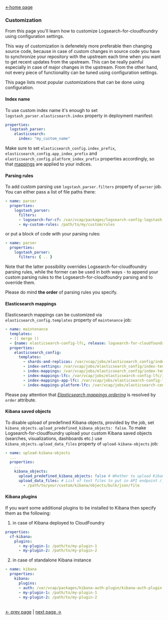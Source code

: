 [<-home page](../README.md)

### Customization

From this page you'll learn how to customize Logsearch-for-cloudfoundry using configuration settings. 

This way of customization is defenetely more preferable then changing source code, because in case of custom changes in source code you have to synchronize your repository with the upstream each time when you want to get recent updates from the upstream. This can be really painful especially in case of major changes in the upstream. From the other hand, not every piece of functionality can be tuned using configuration settings. 

This page lists most popular customizations that can be done using configuration.

#### Index name

To use custom index name it's enough to set `logstash_parser.elasticsearch.index` property in deployment manifest:

```yaml
properties:
  logstash_parser:
    elasticsearch:
      index: "my_custom_name"
```

Make sure to set `elasticsearch_config.index_prefix`, `elasticsearch_config.app_index_prefix` and `elasticsearch_config.platform_index_prefix` properties accordingly, so that [mappings](features.md#elasticsearch-mappings) are applied to your indices.

#### Parsing rules

To add custom parsing use `logstash_parser.filters` property of `parser` job. You can either pass a list of file paths there:

```yaml
- name: parser
  properties:
    logstash_parser:
      filters:
      - logsearch-for-cf: /var/vcap/packages/logsearch-config-logstash-filters/logstash-filters-default.conf
      - my-custom-rules: /path/to/my/custom/rules
```
or put a block of code with your parsing rules:
```yaml
- name: parser
  properties:
    logstash_parser:
      filters: { .. }
```
Note that the latter possibility overrides Logsearch-for-cloudfoundry parsing rules, while the former can be used in both ways - to append your custom parsing rules to the Logsearch-for-cloudfoundry parsing and to override them.

Please do mind **the order** of parsing rules you specify.

#### Elasticsearch mappings

Elasticsearch mappings can be customized via `elasticsearch_config.templates` property of `maintenance` job:

```yaml
- name: maintenance
  templates:
  - (( merge ))
  - {name: elasticsearch-config-lfc, release: logsearch-for-cloudfoundry}
  properties:
    elasticsearch_config:    
      templates:
        - shards-and-replicas: /var/vcap/jobs/elasticsearch_config/index-templates/shards-and-replicas.json
        - index-settings: /var/vcap/jobs/elasticsearch_config/index-templates/index-settings.json
        - index-mappings: /var/vcap/jobs/elasticsearch_config/index-templates/index-mappings.json
        - index-mappings-lfc: /var/vcap/jobs/elasticsearch-config-lfc/index-mappings.json
        - index-mappings-app-lfc: /var/vcap/jobs/elasticsearch-config-lfc/index-mappings-app.json
        - index-mappings-platform-lfc: /var/vcap/jobs/elasticsearch-config-lfc/index-mappings-platform.json
```

Please pay attention that [_Elasticsearch mappings ordering_](https://www.elastic.co/guide/en/elasticsearch/reference/current/indices-templates.html#multiple-templates) is resolved by `order` attribute.

#### Kibana saved objects

To disable upload of predefined Kibana objects, provided by the job, set `kibana_objects.upload_predefined_kibana_objects: false`. To make Logsearch-for-cloudfoundry upload your custom Kibana saved objects (searches, visualizations, dashboards etc.) use `kibana_objects.upload_data_files` property of `upload-kibana-objects` job:

```yaml
- name: upload-kibana-objects
  ...
  properties:
    ...
    kibana_objects:
      upload_predefined_kibana_objects: false # Whether to upload Kibana objects predefined in this job or not.
      upload_data_files: # List of text files to put in API endpoint /_bulk
        - /path/to/your/custom/kibana/objects/bulk/json/file
```

#### Kibana plugins

If you want some additional plugins to be installed to Kibana then specify them as the following:

1) in case of Kibana deployed to CloudFoundry
```yaml
properties:
  cf-kibana:
    plugins:
      - my-plugin-1: /path/to/my-plugin-1
      - my-plugin-2: /path/to/my-plugin-2
```

2) in case of standalone Kibana instance
```yaml
- name: kibana
  properties:
    kibana:
      plugins:
      - auth: /var/vcap/packages/kibana-auth-plugin/kibana-auth-plugin.tar.gz
      - my-plugin-1: /path/to/my-plugin-1
      - my-plugin-2: /path/to/my-plugin-2
```

</br>[<- prev page](logs-parsing.md) | [next page ->](troubleshooting.md)
